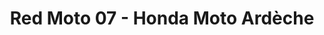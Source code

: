 ---
title: "Red Moto 07 - Honda Moto Ardèche"
url: /saint-clair/red-moto-07-honda-moto-ardeche/
shop: moto
---